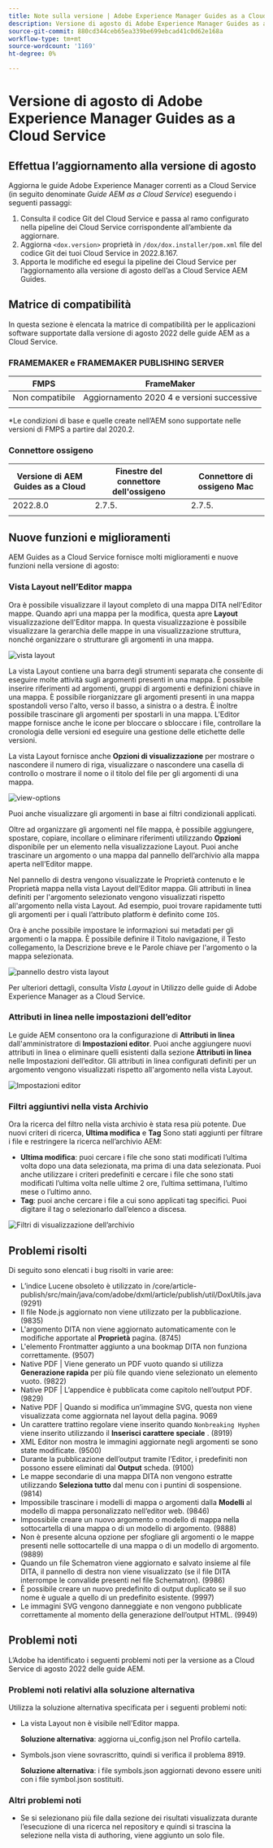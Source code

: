 ```yaml
---
title: Note sulla versione | Adobe Experience Manager Guides as a Cloud Service, versione di agosto 2022
description: Versione di agosto di Adobe Experience Manager Guides as a Cloud Service
source-git-commit: 880cd344ceb65ea339be699ebcad41c0d62e168a
workflow-type: tm+mt
source-wordcount: '1169'
ht-degree: 0%

---
```


# Versione di agosto di Adobe Experience Manager Guides as a Cloud Service

## Effettua l’aggiornamento alla versione di agosto

Aggiorna le guide Adobe Experience Manager correnti as a Cloud Service (in seguito denominate *Guide AEM as a Cloud Service*) eseguendo i seguenti passaggi:
1. Consulta il codice Git del Cloud Service e passa al ramo configurato nella pipeline dei Cloud Service corrispondente all’ambiente da aggiornare.
1. Aggiorna `<dox.version>` proprietà in `/dox/dox.installer/pom.xml` file del codice Git dei tuoi Cloud Service in 2022.8.167.
1. Apporta le modifiche ed esegui la pipeline dei Cloud Service per l’aggiornamento alla versione di agosto dell’as a Cloud Service AEM Guides.

## Matrice di compatibilità

In questa sezione è elencata la matrice di compatibilità per le applicazioni software supportate dalla versione di agosto 2022 delle guide AEM as a Cloud Service.

### FRAMEMAKER e FRAMEMAKER PUBLISHING SERVER

| FMPS | FrameMaker |
| --- | --- |
| Non compatibile | Aggiornamento 2020 4 e versioni successive |
| | |

*Le condizioni di base e quelle create nell’AEM sono supportate nelle versioni di FMPS a partire dal 2020.2.

### Connettore ossigeno

| Versione di AEM Guides as a Cloud | Finestre del connettore dell&#39;ossigeno | Connettore di ossigeno Mac |
| --- | --- | --- |
| 2022.8.0 | 2.7.5. | 2.7.5. |
|  |  |  |


## Nuove funzioni e miglioramenti

AEM Guides as a Cloud Service fornisce molti miglioramenti e nuove funzioni nella versione di agosto:

### Vista Layout nell’Editor mappa

Ora è possibile visualizzare il layout completo di una mappa DITA nell&#39;Editor mappe. Quando apri una mappa per la modifica, questa apre **Layout** visualizzazione dell&#39;Editor mappa. In questa visualizzazione è possibile visualizzare la gerarchia delle mappe in una visualizzazione struttura, nonché organizzare o strutturare gli argomenti in una mappa.

![vista layout](assets/layout-view-map.png)

La vista Layout contiene una barra degli strumenti separata che consente di eseguire molte attività sugli argomenti presenti in una mappa.
È possibile inserire riferimenti ad argomenti, gruppi di argomenti e definizioni chiave in una mappa. È possibile riorganizzare gli argomenti presenti in una mappa spostandoli verso l&#39;alto, verso il basso, a sinistra o a destra. È inoltre possibile trascinare gli argomenti per spostarli in una mappa. L&#39;Editor mappe fornisce anche le icone per bloccare o sbloccare i file, controllare la cronologia delle versioni ed eseguire una gestione delle etichette delle versioni.


La vista Layout fornisce anche **Opzioni di visualizzazione** per mostrare o nascondere il numero di riga, visualizzare o nascondere una casella di controllo o mostrare il nome o il titolo del file per gli argomenti di una mappa.


![view-options](assets/view-options.png)

Puoi anche visualizzare gli argomenti in base ai filtri condizionali applicati.

Oltre ad organizzare gli argomenti nel file mappa, è possibile aggiungere, spostare, copiare, incollare o eliminare riferimenti utilizzando **Opzioni** disponibile per un elemento nella visualizzazione Layout. Puoi anche trascinare un argomento o una mappa dal pannello dell’archivio alla mappa aperta nell’Editor mappe.

Nel pannello di destra vengono visualizzate le Proprietà contenuto e le Proprietà mappa nella vista Layout dell’Editor mappa. Gli attributi in linea definiti per l&#39;argomento selezionato vengono visualizzati rispetto all&#39;argomento nella vista Layout. Ad esempio, puoi trovare rapidamente tutti gli argomenti per i quali l’attributo platform è definito come `IOS`.

Ora è anche possibile impostare le informazioni sui metadati per gli argomenti o la mappa. È possibile definire il Titolo navigazione, il Testo collegamento, la Descrizione breve e le Parole chiave per l&#39;argomento o la mappa selezionata.

![pannello destro vista layout](assets/layout-inline-attributes.png)

Per ulteriori dettagli, consulta *Vista Layout* in Utilizzo delle guide di Adobe Experience Manager as a Cloud Service.

### Attributi in linea nelle impostazioni dell’editor

Le guide AEM consentono ora la configurazione di **Attributi in linea** dall&#39;amministratore di **Impostazioni editor**. Puoi anche aggiungere nuovi attributi in linea o eliminare quelli esistenti dalla sezione **Attributi in linea** nelle Impostazioni dell’editor.
Gli attributi in linea configurati definiti per un argomento vengono visualizzati rispetto all&#39;argomento nella vista Layout.

![Impostazioni editor](assets/editor-settings-inline-attributes.png)


### Filtri aggiuntivi nella vista Archivio

Ora la ricerca del filtro nella vista archivio è stata resa più potente. Due nuovi criteri di ricerca, **Ultima modifica** e **Tag** Sono stati aggiunti per filtrare i file e restringere la ricerca nell’archivio AEM:
* **Ultima modifica**: puoi cercare i file che sono stati modificati l’ultima volta dopo una data selezionata, ma prima di una data selezionata. Puoi anche utilizzare i criteri predefiniti e cercare i file che sono stati modificati l’ultima volta nelle ultime 2 ore, l’ultima settimana, l’ultimo mese o l’ultimo anno.
* **Tag**: puoi anche cercare i file a cui sono applicati tag specifici. Puoi digitare il tag o selezionarlo dall’elenco a discesa.

![Filtri di visualizzazione dell’archivio](assets/repo-filter-search.png)


## Problemi risolti

Di seguito sono elencati i bug risolti in varie aree:

* L’indice Lucene obsoleto è utilizzato in /core/article-publish/src/main/java/com/adobe/dxml/article/publish/util/DoxUtils.java (9291)
* Il file Node.js aggiornato non viene utilizzato per la pubblicazione. (9835)
* L&#39;argomento DITA non viene aggiornato automaticamente con le modifiche apportate al **Proprietà** pagina. (8745)
* L&#39;elemento Frontmatter aggiunto a una bookmap DITA non funziona correttamente. (9507)
* Native PDF | Viene generato un PDF vuoto quando si utilizza **Generazione rapida** per più file quando viene selezionato un elemento vuoto. (9822)
* Native PDF | L’appendice è pubblicata come capitolo nell’output PDF. (9829)
* Native PDF | Quando si modifica un’immagine SVG, questa non viene visualizzata come aggiornata nel layout della pagina. 9069
* Un carattere trattino regolare viene inserito quando `Nonbreaking Hyphen` viene inserito utilizzando il **Inserisci carattere speciale** . (8919)
* XML Editor non mostra le immagini aggiornate negli argomenti se sono state modificate. (9500)
* Durante la pubblicazione dell’output tramite l’Editor, i predefiniti non possono essere eliminati dal **Output** scheda. (9100)
* Le mappe secondarie di una mappa DITA non vengono estratte utilizzando **Seleziona tutto** dal menu con i puntini di sospensione. (9814)
* Impossibile trascinare i modelli di mappa o argomenti dalla **Modelli** al modello di mappa personalizzato nell’editor web. (9846)
* Impossibile creare un nuovo argomento o modello di mappa nella sottocartella di una mappa o di un modello di argomento. (9888)
* Non è presente alcuna opzione per sfogliare gli argomenti o le mappe presenti nelle sottocartelle di una mappa o di un modello di argomento. (9889)
* Quando un file Schematron viene aggiornato e salvato insieme al file DITA, il pannello di destra non viene visualizzato (se il file DITA interrompe le convalide presenti nel file Schematron). (9986)
* È possibile creare un nuovo predefinito di output duplicato se il suo nome è uguale a quello di un predefinito esistente. (9997)
* Le immagini SVG vengono danneggiate e non vengono pubblicate correttamente al momento della generazione dell’output HTML. (9949)


## Problemi noti

L’Adobe ha identificato i seguenti problemi noti per la versione as a Cloud Service di agosto 2022 delle guide AEM.

### Problemi noti relativi alla soluzione alternativa

Utilizza la soluzione alternativa specificata per i seguenti problemi noti:

* La vista Layout non è visibile nell&#39;Editor mappa.

  **Soluzione alternativa**: aggiorna ui_config.json nel Profilo cartella.

* Symbols.json viene sovrascritto, quindi si verifica il problema 8919.

  **Soluzione alternativa**: i file symbols.json aggiornati devono essere uniti con i file symbol.json sostituiti.

### Altri problemi noti

* Se si selezionano più file dalla sezione dei risultati visualizzata durante l’esecuzione di una ricerca nel repository e quindi si trascina la selezione nella vista di authoring, viene aggiunto un solo file.
